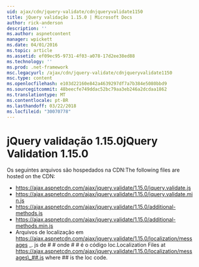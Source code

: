 ```yaml
---
uid: ajax/cdn/jquery-validate/cdnjqueryvalidate1150
title: jQuery validação 1.15.0 | Microsoft Docs
author: rick-anderson
description: ''
ms.author: aspnetcontent
manager: wpickett
ms.date: 04/01/2016
ms.topic: article
ms.assetid: ef09ec95-9731-4f03-a078-17d2ee38ed88
ms.technology: ''
ms.prod: .net-framework
msc.legacyurl: /ajax/cdn/jquery-validate/cdnjqueryvalidate1150
msc.type: content
ms.openlocfilehash: e103d22160e842a4639297df7a7b384e5080bbd9
ms.sourcegitcommit: 48beecfe749ddac52bc79aa3eb246a2dcdaa1862
ms.translationtype: MT
ms.contentlocale: pt-BR
ms.lasthandoff: 03/22/2018
ms.locfileid: "30070778"
---
```

<a name="jquery-validation-1150"></a><span data-ttu-id="8d85a-102">jQuery validação 1.15.0</span><span class="sxs-lookup"><span data-stu-id="8d85a-102">jQuery Validation 1.15.0</span></span>
====================
<span data-ttu-id="8d85a-103">Os seguintes arquivos são hospedados na CDN:</span><span class="sxs-lookup"><span data-stu-id="8d85a-103">The following files are hosted on the CDN:</span></span>

- https://ajax.aspnetcdn.com/ajax/jquery.validate/1.15.0/jquery.validate.js
- https://ajax.aspnetcdn.com/ajax/jquery.validate/1.15.0/jquery.validate.min.js
- https://ajax.aspnetcdn.com/ajax/jquery.validate/1.15.0/additional-methods.js
- https://ajax.aspnetcdn.com/ajax/jquery.validate/1.15.0/additional-methods.min.js
- <span data-ttu-id="8d85a-104">Arquivos de localização em https://ajax.aspnetcdn.com/ajax/jquery.validate/1.15.0/localization/messages \_. js de # # onde # # é o código loc.</span><span class="sxs-lookup"><span data-stu-id="8d85a-104">Localization Files at https://ajax.aspnetcdn.com/ajax/jquery.validate/1.15.0/localization/messages\_##.js where ## is the loc code.</span></span>
